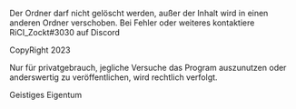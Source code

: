 Der Ordner darf nicht gelöscht werden, außer der Inhalt wird in einen anderen Ordner verschoben.
Bei Fehler oder weiteres kontaktiere RiCI_Zockt#3030 auf Discord

CopyRight 2023

Nur für privatgebrauch, jegliche Versuche das Program auszunutzen oder anderswertig zu veröffentlichen, wird rechtlich verfolgt.

Geistiges Eigentum
